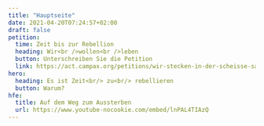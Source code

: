 ```yaml
---
title: "Hauptseite"
date: 2021-04-20T07:24:57+02:00
draft: false
petition:
  time: Zeit bis zur Rebellion
  heading: Wir<br />wollen<br />leben
  button: Unterschreiben Sie die Petition
  link: https://act.campax.org/petitions/wir-stecken-in-der-scheisse-sagt-die-wahrheit-uber-die-klimakrise-und-okologischen-kollaps
hero:
  heading: Es ist Zeit<br/> zu<br/> rebellieren
  button: Warum? 
hfe:
  title: Auf dem Weg zum Aussterben
  url: https://www.youtube-nocookie.com/embed/lnPAL4TIAzQ
---
```

